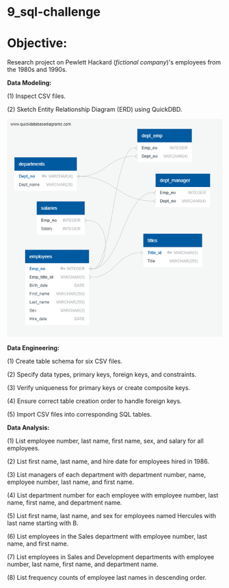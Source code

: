 # 9_sql-challenge

# Objective: 

Research project on Pewlett Hackard (*fictional company*)'s employees from the 1980s and 1990s.

**Data Modeling:**

(1) Inspect CSV files.

(2) Sketch Entity Relationship Diagram (ERD) using QuickDBD.

![QuickDBD Diagram](https://github.com/vanillatyy1/9_Sql-challenge/blob/268ac0311613e8ffb91f377c5a9c695d03b89c0a/EmployeeSQL/QuickDBD_Diagram.png)

**Data Engineering:**

(1) Create table schema for six CSV files.

(2) Specify data types, primary keys, foreign keys, and constraints.

(3) Verify uniqueness for primary keys or create composite keys.

(4) Ensure correct table creation order to handle foreign keys.

(5) Import CSV files into corresponding SQL tables.

**Data Analysis:**

(1) List employee number, last name, first name, sex, and salary for all employees.

(2) List first name, last name, and hire date for employees hired in 1986.

(3) List managers of each department with department number, name, employee number, last name, and first name.

(4) List department number for each employee with employee number, last name, first name, and department name.

(5) List first name, last name, and sex for employees named Hercules with last name starting with B.

(6) List employees in the Sales department with employee number, last name, and first name.

(7) List employees in Sales and Development departments with employee number, last name, first name, and department name.

(8) List frequency counts of employee last names in descending order.
